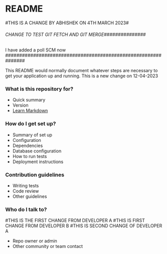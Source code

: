 # README #
#THIS IS A CHANGE BY ABHISHEK ON 4TH MARCH 2023#
###### CHANGE TO TEST GIT FETCH AND GIT MERGE###############
I have added a poll SCM now
###############################################################

This README would normally document whatever steps are necessary to get your application up and running.
This is a new change on 12-04-2023
### What is this repository for? ###

* Quick summary
* Version
* [Learn Markdown](https://bitbucket.org/tutorials/markdowndemo)

### How do I get set up? ###

* Summary of set up
* Configuration
* Dependencies
* Database configuration
* How to run tests
* Deployment instructions

### Contribution guidelines ###

* Writing tests
* Code review
* Other guidelines

### Who do I talk to? ###
#THIS IS THE FIRST CHANGE FROM DEVELOPER A
#THIS IS FIRST CHANGE FROM DEVELOPER B
#THIS IS SECOND CHANGE OF DEVELOPER A

* Repo owner or admin
* Other community or team contact
